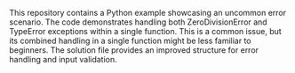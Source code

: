 This repository contains a Python example showcasing an uncommon error scenario. The code demonstrates handling both ZeroDivisionError and TypeError exceptions within a single function. This is a common issue, but its combined handling in a single function might be less familiar to beginners. The solution file provides an improved structure for error handling and input validation.